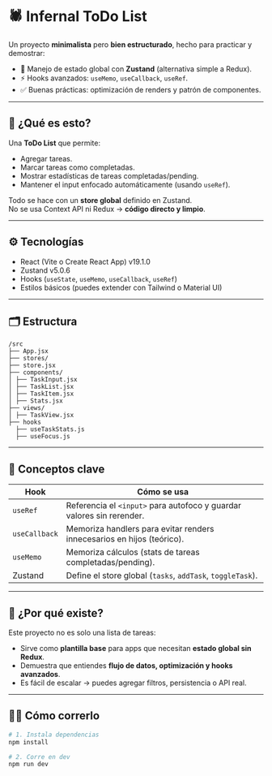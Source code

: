 # 🕷️ Infernal ToDo List

Un proyecto **minimalista** pero **bien estructurado**, hecho para practicar y demostrar:
- 🧩 Manejo de estado global con **Zustand** (alternativa simple a Redux).
- ⚡ Hooks avanzados: `useMemo`, `useCallback`, `useRef`.
- ✅ Buenas prácticas: optimización de renders y patrón de componentes.

---

## 🚀 **¿Qué es esto?**

Una **ToDo List** que permite:
- Agregar tareas.
- Marcar tareas como completadas.
- Mostrar estadísticas de tareas completadas/pending.
- Mantener el input enfocado automáticamente (usando `useRef`).

Todo se hace con un **store global** definido en Zustand.  
No se usa Context API ni Redux → **código directo y limpio**.

---

## ⚙️ **Tecnologías**

- React (Vite o Create React App) v19.1.0
- Zustand v5.0.6
- Hooks (`useState`, `useMemo`, `useCallback`, `useRef`)
- Estilos básicos (puedes extender con Tailwind o Material UI)

---

## 🗂️ **Estructura**
```
/src
├── App.jsx
├── stores/
├── store.jsx
├── components/
│ ├── TaskInput.jsx
│ ├── TaskList.jsx
│ ├── TaskItem.jsx
│ ├── Stats.jsx
├── views/
│ ├── TaskView.jsx
├── hooks
  ├── useTaskStats.js
  ├── useFocus.js

```
---

## 🔑 **Conceptos clave**

| Hook | Cómo se usa |
|------|--------------|
| `useRef` | Referencia el `<input>` para autofoco y guardar valores sin rerender. |
| `useCallback` | Memoriza handlers para evitar renders innecesarios en hijos (teórico). |
| `useMemo` | Memoriza cálculos (stats de tareas completadas/pending). |
| Zustand | Define el store global (`tasks`, `addTask`, `toggleTask`). |

---

## 📌 **¿Por qué existe?**

Este proyecto no es solo una lista de tareas:
- Sirve como **plantilla base** para apps que necesitan **estado global sin Redux**.
- Demuestra que entiendes **flujo de datos, optimización y hooks avanzados**.
- Es fácil de escalar → puedes agregar filtros, persistencia o API real.

---

## 🧙‍♂️ **Cómo correrlo**

```bash
# 1. Instala dependencias
npm install

# 2. Corre en dev
npm run dev
